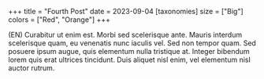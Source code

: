 +++
title = "Fourth Post"
date = 2023-09-04
[taxonomies]
size = ["Big"]
colors = ["Red", "Orange"]
+++

(EN) Curabitur ut enim est. Morbi sed scelerisque ante. Mauris interdum scelerisque quam, eu venenatis nunc iaculis vel. Sed non tempor quam. Sed posuere ipsum augue, quis elementum nulla tristique at. Integer bibendum lorem quis erat ultrices tincidunt. Duis aliquet nisl enim, vel elementum nisl auctor rutrum.
